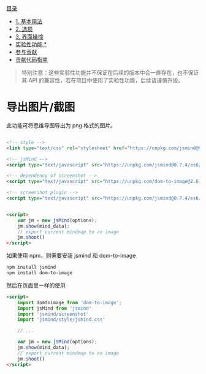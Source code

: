 
[目录](index.md)

* [1. 基本用法](1.usage.md)
* [2. 选项](2.options.md)
* [3. 界面操控](3.operation.md)
* [实验性功能 *](experimental-features.md)
* [参与贡献](4.contribution.md)
* [贡献代码指南](5.development.md)

> 特别注意：这些实验性功能并不保证在后续的版本中会一直存在，也不保证其 API 的兼容性，若在项目中使用了实验性功能，后续请谨慎升级。

导出图片/截图
===
此功能可将思维导图导出为 png 格式的图片。

```html

<!-- style -->
<link type="text/css" rel="stylesheet" href="https://unpkg.com/jsmind@0.7.4/style/jsmind.css" />

<!-- jsMind -->
<script type="text/javascript" src="https://unpkg.com/jsmind@0.7.4/es6/jsmind.js"></script>

<!-- dependency of screenshot -->
<script type="text/javascript" src="https://unpkg.com/dom-to-image@2.6.0/dist/dom-to-image.min.js" ></script>

<!-- screenshot plugin -->
<script type="text/javascript" src="https://unpkg.com/jsmind@0.7.4/es6/jsmind.screenshot.js"></script>


<script>
    var jm = new jsMind(options);
    jm.show(mind_data);
    // export current mindmap to an image
    jm.shoot()
</script>

```

如果使用 npm，则需要安装 jsmind 和 dom-to-image

```bash
npm install jsmind
npm install dom-to-image
```

然后在页面里一样的使用

```html
<script>
    import domtoimage from 'dom-to-image';
    import jsMind from 'jsmind'
    import 'jsmind/screenshot'
    import 'jsmind/style/jsmind.css'

    // ...

    var jm = new jsMind(options);
    jm.show(mind_data);
    // export current mindmap to an image
    jm.shoot()
</script>
```

